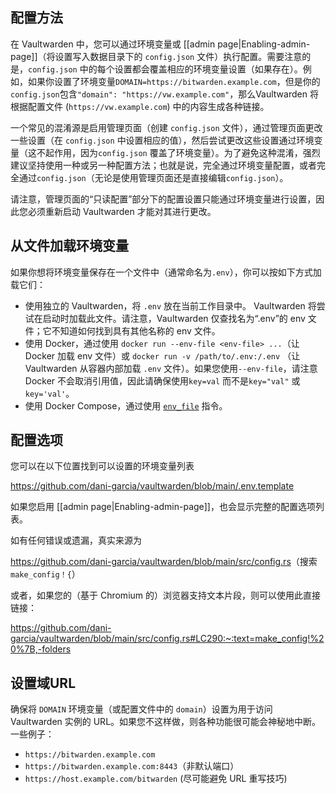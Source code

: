 ## 配置方法

在 Vaultwarden 中，您可以通过环境变量或 [[admin page|Enabling-admin-page]]（将设置写入数据目录下的 `config.json` 文件）执行配置。需要注意的是，`config.json` 中的每个设置都会覆盖相应的环境变量设置（如果存在）。例如，如果你设置了环境变量`DOMAIN=https://bitwarden.example.com`，但是你的`config.json`包含`"domain": "https://vw.example.com"`，那么Vaultwarden 将根据配置文件 (`https://vw.example.com`) 中的内容生成各种链接。

一个常见的混淆源是启用管理页面（创建 `config.json` 文件），通过管理页面更改一些设置（在 `config.json` 中设置相应的值），然后尝试更改这些设置通过环境变量（这不起作用，因为`config.json` 覆盖了环境变量）。为了避免这种混淆，强烈建议坚持使用一种或另一种配置方法；也就是说，完全通过环境变量配置，或者完全通过`config.json`（无论是使用管理页面还是直接编辑`config.json`）。

请注意，管理页面的“只读配置”部分下的配置设置只能通过环境变量进行设置，因此您必须重新启动 Vaultwarden 才能对其进行更改。

## 从文件加载环境变量

如果你想将环境变量保存在一个文件中（通常命名为`.env`），你可以按如下方式加载它们：

- 使用独立的 Vaultwarden，将 `.env` 放在当前工作目录中。 Vaultwarden 将尝试在启动时加载此文件。请注意，Vaultwarden 仅查找名为“.env”的 env 文件；它不知道如何找到具有其他名称的 env 文件。
- 使用 Docker，通过使用 `docker run --env-file <env-file> ...`（让 Docker 加载 env 文件）或 `docker run -v /path/to/.env:/.env` （让 Vaultwarden 从容器内部加载 `.env` 文件）。如果您使用`--env-file`，请注意Docker 不会取消引用值，因此请确保使用`key=val` 而不是`key="val"` 或`key='val'`。
- 使用 Docker Compose，通过使用 [`env_file`](https://docs.docker.com/compose/environment-variables/#the-env_file-configuration-option) 指令。

## 配置选项

您可以在以下位置找到可以设置的环境变量列表

<https://github.com/dani-garcia/vaultwarden/blob/main/.env.template>

如果您启用 [[admin page|Enabling-admin-page]]，也会显示完整的配置选项列表。

如有任何错误或遗漏，真实来源为

<https://github.com/dani-garcia/vaultwarden/blob/main/src/config.rs>（搜索`make_config！{`）

或者，如果您的（基于 Chromium 的）浏览器支持文本片段，则可以使用此直接链接：

<https://github.com/dani-garcia/vaultwarden/blob/main/src/config.rs#LC290:~:text=make_config!%20%7B,-folders>

## 设置域URL

确保将 `DOMAIN` 环境变量（或配置文件中的 `domain`）设置为用于访问 Vaultwarden 实例的 URL。如果您不这样做，则各种功能很可能会神秘地中断。一些例子：

- `https://bitwarden.example.com`
- `https://bitwarden.example.com:8443`（非默认端口）
- `https://host.example.com/bitwarden` (尽可能避免 URL 重写技巧)